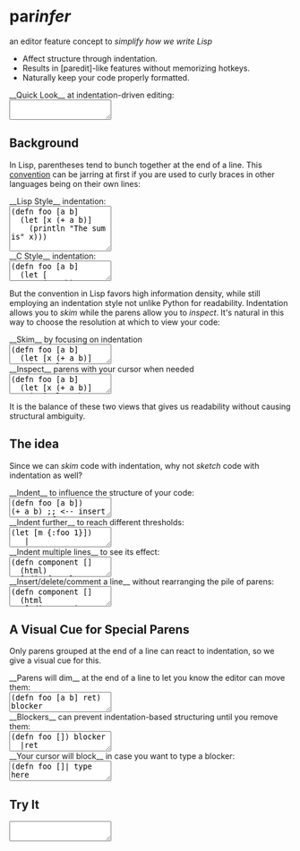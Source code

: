 # par<em>infer</em>

 <p class="subtitle">
an editor feature concept to <em>simplify how we write Lisp</em>
</p>

  <ul class="features">
<li> Affect structure through indentation.
<li> Results in [paredit]-like features without memorizing hotkeys.
<li> Naturally keep your code properly formatted.
</ul>

[paredit]:http://danmidwood.com/content/2014/11/21/animated-paredit.html

 <div>
<div class="caption">__Quick Look__ at indentation-driven editing:</div>
<textarea id="code-intro">
</textarea>
</div>

## Background

In Lisp, parentheses tend to bunch together at the end of a line. This
[convention] can be jarring at first if you are used to curly braces in other
languages being on their own lines:

[convention]:https://en.wikipedia.org/wiki/Indent_style#Lisp_style

 <div class="two-col">
<div class="col">
<div class="caption">__Lisp Style__ indentation:</div>
<textarea id="code-lisp-style" rows="5">
(defn foo [a b]
  (let [x (+ a b)]
    (println "The sum is" x)))
</textarea>
</div>

<div class="col">
<div class="caption">__C Style__ indentation:</div>
<textarea id="code-c-style">
(defn foo [a b]
  (let [
     x (+ a b)
    ]
    (println "The sum is" x)
  )
)
</textarea>
</div>
</div>

But the convention in Lisp favors high information density, while still
employing an indentation style not unlike Python for readability.  Indentation
allows you to _skim_ while the parens allow you to _inspect_.  It's natural in
this way to choose the resolution at which to view your code:

 <div class="two-col">
<div class="col">
<div class="caption">__Skim__ by focusing on indentation</div>
<textarea id="code-skim">
(defn foo [a b]
  (let [x (+ a b)]
    (println "The sum is" x)))
</textarea>
</div>

<div class="col">
<div class="caption">__Inspect__ parens with your cursor when needed</div>
<textarea id="code-inspect">
(defn foo [a b]
  (let [x (+ a b)]
    (println "The sum is" x)))
</textarea>
</div>
</div>

It is the balance of these two views that gives us readability without causing
structural ambiguity.

## The idea

Since we can _skim_ code with indentation, why not _sketch_ code with indentation as well?

<div>
<div class="caption">__Indent__ to influence the structure of your code:</div>
<textarea id="code-idea-nest">
(defn foo [a b])
(+ a b) ;; <-- insert space at front
</textarea>
</div>

<div>
<div class="caption">__Indent further__ to reach different thresholds:</div>
<textarea id="code-idea-wide-nest">
(let [m {:foo 1}])
   |
</textarea>
</div>

<div>
<div class="caption">__Indent multiple lines__ to see its effect:</div>
<textarea id="code-idea-deep-nest">
(defn component []
  (html)
  [:div {:style {:background "#FFF"
                 :color "#000"}]
  [:h1 "title"])
</textarea>
</div>

<div>
<div class="caption">__Insert/delete/comment a line__ without rearranging the pile of parens:</div>
<textarea id="code-idea-insert-delete">
(defn component []
  (html
   [:div.container
    [:h1 "title"]]))
    |  <-- start inserting here
    |  <-- insert another, then delete
</textarea>
</div>

## A Visual Cue for Special Parens

Only parens grouped at the end of a line can react to indentation, so we give
a visual cue for this.

<div>
<div class="caption">__Parens will dim__ at the end of a line to let you know the editor can move them:</div>
<textarea id="code-cue-dim">
(defn foo [a b] ret)  blocker
</textarea>
</div>

<div>
<div class="caption">__Blockers__ can prevent indentation-based structuring until you remove them:</div>
<textarea id="code-cue-block">
(defn foo []) blocker
  |ret
</textarea>
</div>

<div>
<div class="caption">__Your cursor will block__ in case you want to type a blocker:</div>
<textarea id="code-cue-cursor">
(defn foo []| type here
  ret
</textarea>
</div>

## Try It

<textarea id="code-try">
</textarea>
